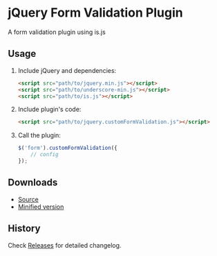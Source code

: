 # jQuery Form Validation Plugin
A form validation plugin using is.js

## Usage

1. Include jQuery and dependencies:

	```html
	<script src="path/to/jquery.min.js"></script>
    <script src="path/to/underscore-min.js"></script>
    <script src="path/to/is.js"></script>
	```

2. Include plugin's code:

	```html
	<script src="path/to/jquery.customFormValidation.js"></script>
	```

3. Call the plugin:

	```javascript
	$('form').customFormValidation({
		// config
	});
	```

## Downloads

* [Source](https://raw.githubusercontent.com/libeo-vtt/jquery-form/master/dist/jquery.customFormValidation.js)
* [Minified version](https://raw.githubusercontent.com/libeo-vtt/jquery-form/master/dist/jquery.customFormValidation.min.js)

## History

Check [Releases](../../releases) for detailed changelog.

